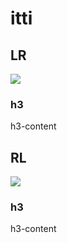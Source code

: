 # itti

## LR

![](image/record.svg)

### h3

h3-content

## RL

![](image/record.svg)

### h3

h3-content